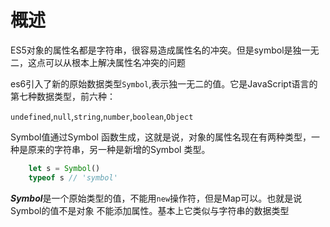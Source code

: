 # 概述

ES5对象的属性名都是字符串，很容易造成属性名的冲突。但是symbol是独一无二，这点可以从根本上解决属性名冲突的问题

es6引入了新的原始数据类型```Symbol```,表示独一无二的值。它是JavaScript语言的第七种数据类型，前六种：

```undefined```,```null```,```string```,```number```,```boolean```,```Object```

Symbol值通过Symbol 函数生成，这就是说，对象的属性名现在有两种类型，一种是原来的字符串，另一种是新增的Symbol
类型。

```js
    let s = Symbol()
    typeof s // 'symbol'
```

***Symbol***是一个原始类型的值，不能用```new```操作符，但是Map可以。也就是说Symbol的值不是对象
不能添加属性。基本上它类似与字符串的数据类型

